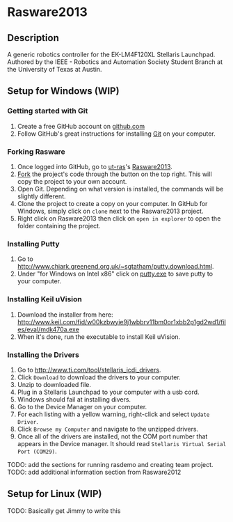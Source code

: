 Rasware2013
===========

Description
-----------

A generic robotics controller for the EK-LM4F120XL Stellaris Launchpad. 
Authored by the IEEE - Robotics and Automation Society Student Branch at the University of Texas at Austin.


Setup for Windows (WIP)
-----------------

### Getting started with Git ###

1. Create a free GitHub account on [github.com](https://github.com/signup/free)
2. Follow GitHub's great instructions for installing [Git](https://help.github.com/articles/set-up-git) on your computer.

### Forking Rasware ###

1. Once logged into GitHub, go to [ut-ras](https://github.com/ut-ras)'s [Rasware2013](https://github.com/ut-ras/Rasware2013).
2. [Fork](https://help.github.com/articales/fork-a-repo) the project's code through the button on the top right. This will copy the project to your own account.
3. Open Git. Depending on what version is installed, the commands will be slightly different.
4. Clone the project to create a copy on your computer. In GitHub for Windows, simply click on `clone` next to the Rasware2013 project.
5. Right click on Rasware2013 then click on `open in explorer` to open the folder containing the project.

### Installing Putty ###

1. Go to <http://www.chiark.greenend.org.uk/~sgtatham/putty.download.html>.
2. Under "for Windows on Intel x86" click on [putty.exe](http://the.earth.li/~sgtatham/putty/latest/x86/putty.exe) to save putty to your computer.

### Installing Keil uVision ###

<!--1. Go to <http://www.keil.com/demo/eval/arm.htm>.
2. To download Keil you will need to enter contact information.
3. Click `MDK470A.EXE` to download the installer.
4. Run the executable to install Keil uVision.

Actually this link may just work for a while -->

1. Download the installer from here: <http://www.keil.com/fid/w00kzbwyie9j1wbbrv11bm0or1xbb2p1gd2wd1/files/eval/mdk470a.exe>
2. When it's done, run the executable to install Keil uVision.


### Installing the Drivers ###

1. Go to <http://www.ti.com/tool/stellaris_icdi_drivers>.
2. Click `Download` to download the drivers to your computer.
3. Unzip to downloaded file.
4. Plug in a Stellaris Launchpad to your computer with a usb cord.
5. Windows should fail at installing divers.
6. Go to the Device Manager on your computer.
7. For each listing with a yellow warning, right-click and select `Update Driver`.
8. Click `Browse my Computer` and navigate to the unzipped drivers.
9. Once all of the drivers are installed, not the COM port number that appears in the Device manager. It should read `Stellaris Virtual Serial Port (COM29)`.


TODO: add the sections for running rasdemo and creating team project.
TODO: add additional information section from Rasware2012

Setup for Linux (WIP)
---------------

TODO: Basically get Jimmy to write this

